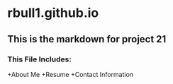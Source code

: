 rbull1.github.io
================

This is the markdown for project 21
-----------------------------------

### This File Includes:

+About Me
+Resume
+Contact Information
